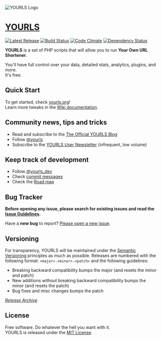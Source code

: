 ![YOURLS Logo](assets/img/yourls-logo.png)

[YOURLS](http://yourls.org)
========
[![Latest Release](https://img.shields.io/github/release/YOURLS/YOURLS.svg?style=flat)](https://github.com/YOURLS/YOURLS/releases)
[![Build Status](https://img.shields.io/travis/YOURLS/YOURLS.svg?style=flat)](https://travis-ci.org/YOURLS/YOURLS)
[![Code Climate](https://img.shields.io/codeclimate/github/YOURLS/YOURLS.svg?style=flat)](https://codeclimate.com/github/YOURLS/YOURLS)
[![Dependency Status](https://www.versioneye.com/php/yourls:yourls/badge.svg?style=flat)](https://www.versioneye.com/php/yourls:yourls)

**YOURLS** is a set of PHP scripts that will allow you to run **Your Own URL Shortener**.  

You'll have full control over your data, detailed stats, analytics, plugins, and more.  
It's free.


Quick Start
-----------
To get started, check [yourls.org](http://yourls.org)!  
Learn more tweaks in the [Wiki documentation](https://github.com/YOURLS/YOURLS/wiki/).


Community news, tips and tricks
-------------------------------
* Read and subscribe to the [The Official YOURLS Blog](http://blog.yourls.org)
* Follow [@yourls](http://twitter.com/yourls)
* Subscribe to the [YOURLS User Newsletter](http://yourls.org/newsletter) (infrequent, low volume)


Keep track of development
-------------------------
* Follow [@yourls_dev](http://twitter.com/yourls_dev)
* Check [commit messages](https://github.com/YOURLS/YOURLS/commits/master)
* Check the [Road map](https://github.com/YOURLS/YOURLS/wiki/Road-Map)


Bug Tracker
-----------
__Before opening any issue, please search for existing issues and read the [Issue Guidelines](https://github.com/YOURLS/YOURLS/wiki/Bug-Report).__

Have a **new bug** to report? [Please open a new issue](https://github.com/YOURLS/YOURLS/issues/new?title=Issue+title+--+be+DESCRIPTIVE&body=Before%20any%20bug%20report%2C%20check%20you%20are%20using%20the%20LATEST%20release%20or%20the%20development%20branch.%20Make%20sure%20you%20have%20SEARCHED%20closed%20issues%20first.%20Read%20the%20GUIDELINES%20linked%20in%20the%20yellow%20notice%20box%20above.%20Now%20please%20DELETE%20these%20first%20lines.%0A%0A%0A%23%23%23%20Reproducible%20Bug%20Summary%20%0A%0A1.%20This%20is%20the%20first%20step%0A2.%20second%20step%0A3.%20etc...%0A%0AThis%20is%20a%20bug%20because...%0A%0A%0A%23%23%23%20Technical%20details%0A%0A*%20YOURLS%20version%3A%0A*%20PHP%20version%3A%0A*%20Any%20other%20useful%20information%20depending%20on%20context%20%28server%20version%2C%20mysql%20version%2C%20browser%20version%2C%20OS%20version...%29%0A).


Versioning
----------
For transparency, YOURLS will be maintained under the [Semantic Versioning](http://semver.org) principles as much as possible. Releases are numbered with the following format: `<major>.<minor>.<patch>` and the following guidelines:
* Breaking backward compatibility bumps the major (and resets the minor and patch)
* New additions without breaking backward compatibility bumps the minor (and resets the patch)
* Bug fixes and misc changes bumps the patch

*[Release Archive](https://github.com/YOURLS/YOURLS/releases)*


License
-------
Free software. Do whatever the hell you want with it.  
YOURLS is released under the [MIT License](LICENSE.md).
